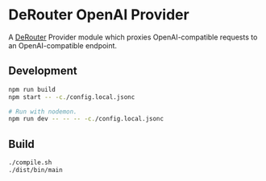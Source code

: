 # DeRouter OpenAI Provider

A [DeRouter](https://derouter.org) Provider module which proxies OpenAI-compatible requests to an OpenAI-compatible endpoint.

## Development

```sh
npm run build
npm start -- -c./config.local.jsonc
```

```sh
# Run with nodemon.
npm run dev -- -- -- -c./config.local.jsonc
```

## Build

```sh
./compile.sh
./dist/bin/main
```
